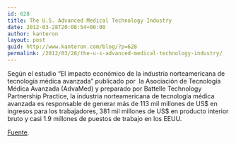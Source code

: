 ```yaml
---
id: 628
title: The U.S. Advanced Medical Technology Industry
date: 2012-03-28T20:08:54+00:00
author: kanteron
layout: post
guid: http://www.kanteron.com/blog/?p=628
permalink: /2012/03/28/the-u-s-advanced-medical-technology-industry/
---
```

Según el estudio “El impacto económico de la industria norteamericana de tecnología médica avanzada” publicado por  la Asociación de Tecnología Médica Avanzada (AdvaMed) y preparado por Battelle Technology Partnership Practice, la industria norteamericana de tecnología médica avanzada es responsable de generar más de 113 mil millones de US$ en ingresos para los trabajadores, 381 mil millones de US$ en producto interior bruto y casi 1.9 millones de puestos de trabajo en los EEUU.

<a title="http://www.healthimaging.com/index.php?option=com_articles&article=33020" href="http://www.healthimaging.com/index.php?option=com_articles&article=33020" target="_blank">Fuente</a>.